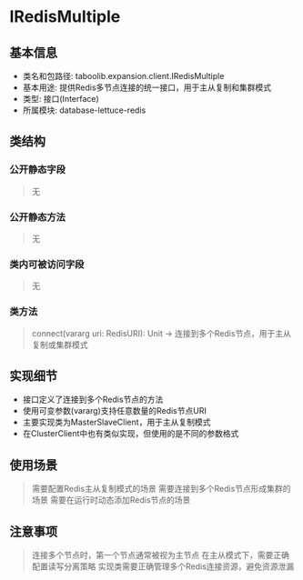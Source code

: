 # IRedisMultiple

## 基本信息
- 类名和包路径: taboolib.expansion.client.IRedisMultiple
- 基本用途: 提供Redis多节点连接的统一接口，用于主从复制和集群模式
- 类型: 接口(Interface)
- 所属模块: database-lettuce-redis

## 类结构

### 公开静态字段
> 无

### 公开静态方法
> 无

### 类内可被访问字段
> 无

### 类方法
> connect(vararg uri: RedisURI): Unit -> 连接到多个Redis节点，用于主从复制或集群模式

## 实现细节
- 接口定义了连接到多个Redis节点的方法
- 使用可变参数(vararg)支持任意数量的Redis节点URI
- 主要实现类为MasterSlaveClient，用于主从复制模式
- 在ClusterClient中也有类似实现，但使用的是不同的参数格式

## 使用场景
> 需要配置Redis主从复制模式的场景
> 需要连接到多个Redis节点形成集群的场景
> 需要在运行时动态添加Redis节点的场景

## 注意事项
> 连接多个节点时，第一个节点通常被视为主节点
> 在主从模式下，需要正确配置读写分离策略
> 实现类需要正确管理多个Redis连接资源，避免资源泄漏
